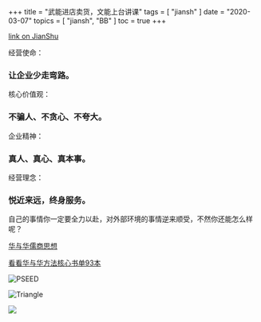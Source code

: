 +++
title = "武能进店卖货，文能上台讲课"
tags = [
    "jiansh"
]
date = "2020-03-07"
topics = [
    "jiansh",
    "BB"
]
toc = true
+++



[link on JianShu](https://www.jianshu.com/p/b265c6b3aca6)

经营使命：
### 让企业少走弯路。

核心价值观：
### 不骗人、不贪心、不夸大。

企业精神：
### 真人、真心、真本事。

经营理念：
### 悦近来远，终身服务。

自己的事情你一定要全力以赴，对外部环境的事情逆来顺受，不然你还能怎么样呢？

[华与华儒商思想](https://mp.weixin.qq.com/s/FvVXZMwXcVzowebrwdLcfg)

[看看华与华方法核心书单93本](https://mp.weixin.qq.com/s/3dLJyZvag1ck7OiOUyTl1w)

![PSEED](https://upload-images.jianshu.io/upload_images/3296949-8a24dcade3602a89.png?imageMogr2/auto-orient/strip%7CimageView2/2/w/1240)

![Triangle](https://upload-images.jianshu.io/upload_images/3296949-d3b911aa5a798c33.png?imageMogr2/auto-orient/strip%7CimageView2/2/w/1240)

![](https://upload-images.jianshu.io/upload_images/3296949-f2c2837a1790e387.png?imageMogr2/auto-orient/strip%7CimageView2/2/w/1240)
